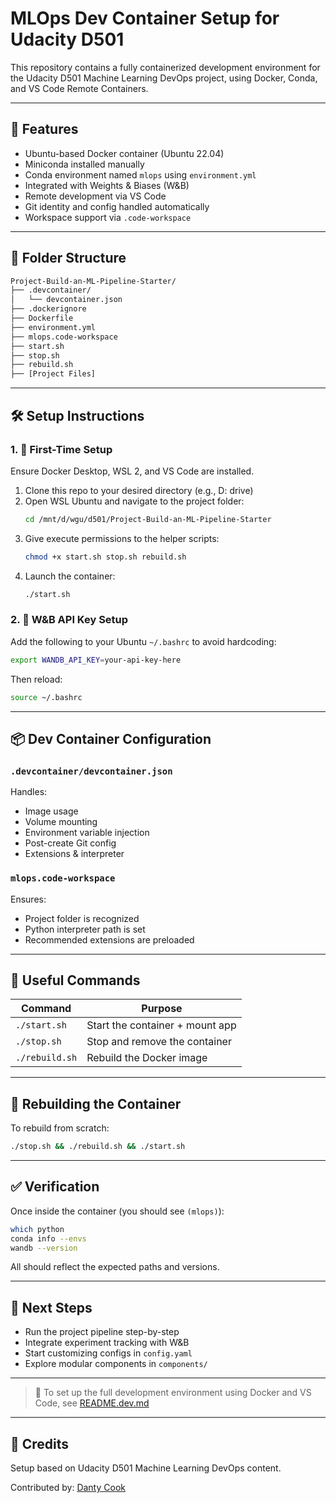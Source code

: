 
# MLOps Dev Container Setup for Udacity D501

This repository contains a fully containerized development environment for the Udacity D501 Machine Learning DevOps project, using Docker, Conda, and VS Code Remote Containers.

---

## 🚀 Features

- Ubuntu-based Docker container (Ubuntu 22.04)
- Miniconda installed manually
- Conda environment named `mlops` using `environment.yml`
- Integrated with Weights & Biases (W&B)
- Remote development via VS Code
- Git identity and config handled automatically
- Workspace support via `.code-workspace`

---

## 📁 Folder Structure

```bash
Project-Build-an-ML-Pipeline-Starter/
├── .devcontainer/
│   └── devcontainer.json
├── .dockerignore
├── Dockerfile
├── environment.yml
├── mlops.code-workspace
├── start.sh
├── stop.sh
├── rebuild.sh
├── [Project Files]
```

---

## 🛠 Setup Instructions

### 1. 🔁 First-Time Setup

Ensure Docker Desktop, WSL 2, and VS Code are installed.

1. Clone this repo to your desired directory (e.g., D: drive)
2. Open WSL Ubuntu and navigate to the project folder:
   ```bash
   cd /mnt/d/wgu/d501/Project-Build-an-ML-Pipeline-Starter
   ```
3. Give execute permissions to the helper scripts:
   ```bash
   chmod +x start.sh stop.sh rebuild.sh
   ```
4. Launch the container:
   ```bash
   ./start.sh
   ```

### 2. 🧠 W&B API Key Setup

Add the following to your Ubuntu `~/.bashrc` to avoid hardcoding:
```bash
export WANDB_API_KEY=your-api-key-here
```
Then reload:
```bash
source ~/.bashrc
```

---

## 📦 Dev Container Configuration

### `.devcontainer/devcontainer.json`

Handles:
- Image usage
- Volume mounting
- Environment variable injection
- Post-create Git config
- Extensions & interpreter

### `mlops.code-workspace`

Ensures:
- Project folder is recognized
- Python interpreter path is set
- Recommended extensions are preloaded

---

## 🔧 Useful Commands

| Command        | Purpose                         |
|----------------|---------------------------------|
| `./start.sh`   | Start the container + mount app |
| `./stop.sh`    | Stop and remove the container   |
| `./rebuild.sh` | Rebuild the Docker image        |

---

## 🔄 Rebuilding the Container

To rebuild from scratch:
```bash
./stop.sh && ./rebuild.sh && ./start.sh
```

---

## ✅ Verification

Once inside the container (you should see `(mlops)`):
```bash
which python
conda info --envs
wandb --version
```

All should reflect the expected paths and versions.

---

## 🧪 Next Steps

- Run the project pipeline step-by-step
- Integrate experiment tracking with W&B
- Start customizing configs in `config.yaml`
- Explore modular components in `components/`

---

> 🐳 To set up the full development environment using Docker and VS Code, see [README.dev.md](README.dev.md)

---

## 🙌 Credits

Setup based on Udacity D501 Machine Learning DevOps content.

Contributed by: [Danty Cook](https://github.com/DCook-WGU)
